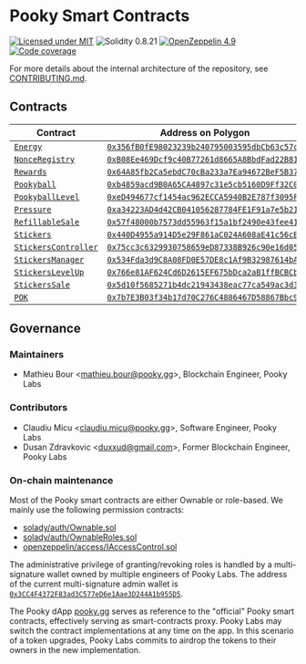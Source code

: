 # Pooky Smart Contracts

[![Licensed under MIT](https://img.shields.io/badge/license-MIT-blue?style=flat-square)](LICENSE)
![Solidity 0.8.21](https://img.shields.io/badge/Solidity-0.8.21-%23363636?style=flat-square&logo=solidity)
[![OpenZeppelin 4.9](https://img.shields.io/badge/OpenZeppelin-4.9-%234E5EE4?style=flat-square&logo=openzeppelin)](https://docs.openzeppelin.com/contracts/4.x/)
[![Code coverage](https://img.shields.io/codecov/c/gh/pooky-labs/smart-contracts?logo=codecov&style=flat-square&token=Ks4qCi1bN3)](https://app.codecov.io/gh/pooky-labs/smart-contracts)

For more details about the internal architecture of the repository, see [CONTRIBUTING.md](CONTRIBUTING.md).

## Contracts

| Contract                                                                                                                      | Address on Polygon                                                                                                              |
| ----------------------------------------------------------------------------------------------------------------------------- | ------------------------------------------------------------------------------------------------------------------------------- |
| [`Energy`](https://github.com/pooky-labs/smart-contracts/blob/af1f5206baf678920a488d6b240e11e915676e38/src/common/Energy.sol) | [`0x356fB0fE98023239b240795003595dbCb63c57cd`](https://polygonscan.com/address/0x356fB0fE98023239b240795003595dbCb63c57cd#code) |
| [`NonceRegistry`](src/common/NonceRegistry.sol)                                                                               | [`0xB08Ee469Dcf9c40B77261d8665A8BbdFad22B818`](https://polygonscan.com/address/0xB08Ee469Dcf9c40B77261d8665A8BbdFad22B818#code) |
| [`Rewards`](src/common/Rewards.sol)                                                                                           | [`0x64A85fb2Ca5ebdC70cBa233a7Ea94672BeF5B372`](https://polygonscan.com/address/0x64A85fb2Ca5ebdC70cBa233a7Ea94672BeF5B372#code) |
| [`Pookyball`](src/pookyball/Pookyball.sol)                                                                                    | [`0xb4859acd9B0A65CA4897c31e5cb5160D9Ff32C0A`](https://polygonscan.com/address/0xb4859acd9B0A65CA4897c31e5cb5160D9Ff32C0A#code) |
| [`PookyballLevel`](src/pookyball/PookyballLevel.sol)                                                                          | [`0xeD494677cf1454ac962ECCA5940B2E787f3095Fc`](https://polygonscan.com/address/0xeD494677cf1454ac962ECCA5940B2E787f3095Fc#code) |
| [`Pressure`](src/pookyball/Pressure.sol)                                                                                      | [`0xa34223AD4d42CB041056287784FE1F91a7e5b21A`](https://polygonscan.com/address/0xa34223AD4d42CB041056287784FE1F91a7e5b21A#code) |
| [`RefillableSale`](src/pookyball/RefillableSale.sol)                                                                          | [`0x57f48000b7573dd55963f15a1bf2490e43fee41c`](https://polygonscan.com/address/0x57f48000b7573dd55963f15a1bf2490e43fee41c#code) |
| [`Stickers`](src/stickers/Stickers.sol)                                                                                       | [`0x440D4955a914D5e29F861aC024A608aE41c56cB6`](https://polygonscan.com/address/0x440D4955a914D5e29F861aC024A608aE41c56cB6#code) |
| [`StickersController`](src/stickers/StickersController.sol)                                                                   | [`0x75cc3c6329930758659eD87338B926c90e16d05F`](https://polygonscan.com/address/0x440D4955a914D5e29F861aC024A608aE41c56cB6#code) |
| [`StickersManager`](src/stickers/StickersManager.sol)                                                                         | [`0x534Fda3d9C8A08FD0E57DE8c1Af9B32987614bA1`](https://polygonscan.com/address/0x440D4955a914D5e29F861aC024A608aE41c56cB6#code) |
| [`StickersLevelUp`](src/stickers/StickersLevelUp.sol)                                                                         | [`0x766e81AF624Cd6D2615EF675bDca2aB1ffBCBCbE`](https://polygonscan.com/address/0x440D4955a914D5e29F861aC024A608aE41c56cB6#code) |
| [`StickersSale`](src/stickers/StickersSale.sol)                                                                               | [`0x5d10f5685271b4dc21943438eac77ca549ac3d36`](https://polygonscan.com/address/0x440D4955a914D5e29F861aC024A608aE41c56cB6#code) |
| [`POK`](src/tokens/POK.sol)                                                                                                   | [`0x7b7E3B03f34b17d70C276C4886467D58867Bbc94`](https://polygonscan.com/address/0x7b7E3B03f34b17d70C276C4886467D58867Bbc94#code) |

## Governance

### Maintainers

- Mathieu Bour <[mathieu.bour@pooky.gg](mailto:mathieu.bour@pooky.gg)>, Blockchain Engineer, Pooky Labs

### Contributors

- Claudiu Micu <[claudiu.micu@pooky.gg](mailto:claudiu.micu@pooky.gg)>, Software Engineer, Pooky Labs
- Dusan Zdravkovic <[duxxud@gmail.com](mailto:duxxud@gmail.com)>, Former Blockchain Engineer, Pooky Labs

### On-chain maintenance

Most of the Pooky smart contracts are either Ownable or role-based.
We mainly use the following permission contracts:

- [solady/auth/Ownable.sol](https://github.com/Vectorized/solady/blob/main/src/auth/Ownable.sol)
- [solady/auth/OwnableRoles.sol](https://github.com/Vectorized/solady/blob/main/src/auth/OwnableRoles.sol)
- [openzeppelin/access/IAccessControl.sol](https://github.com/OpenZeppelin/openzeppelin-contracts/blob/17c1a3a4584e2cbbca4131f2f1d16168c92f2310/contracts/access/AccessControl.sol)

The administrative privilege of granting/revoking roles is handled by a multi-signature wallet owned by multiple
engineers of Pooky Labs.
The address of the current multi-signature admin wallet is [`0x3CC4F4372F83ad3C577eD6e1Aae3D244A1b955D5`](https://polygonscan.com/address/0x3CC4F4372F83ad3C577eD6e1Aae3D244A1b955D5).

The Pooky dApp [pooky.gg](https://pooky.gg/app) serves as reference to the "official" Pooky smart contracts, effectively serving as smart-contracts proxy.
Pooky Labs may switch the contract implementations at any time on the app.
In this scenario of a token upgrades, Pooky Labs commits to airdrop the tokens to their owners in the new implementation.
